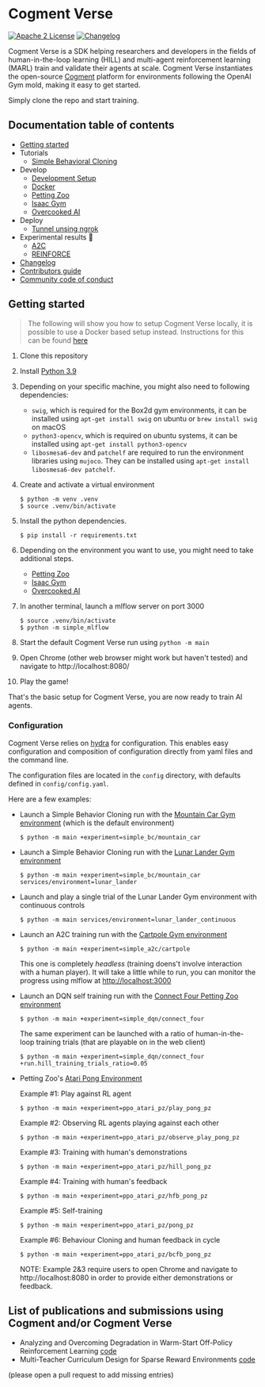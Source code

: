 # Cogment Verse

[![Apache 2 License](https://img.shields.io/badge/license-Apache%202-green?style=flat-square)](./LICENSE) [![Changelog](https://img.shields.io/badge/-Changelog%20-blueviolet?style=flat-square)](./CHANGELOG.md)

Cogment Verse is a SDK helping researchers and developers in the fields of human-in-the-loop learning (HILL) and multi-agent reinforcement learning (MARL) train and validate their agents at scale. Cogment Verse instantiates the open-source [Cogment](https://cogment.ai) platform for environments following the OpenAI Gym mold, making it easy to get started.

Simply clone the repo and start training.

## Documentation table of contents

- [Getting started](#getting-started)
- Tutorials
  - [Simple Behavioral Cloning](/docs/tutorials/simple_bc.md)
- Develop
  - [Development Setup](/docs/develop/development_setup.md)
  - [Docker](/docs/develop/docker.md)
  - [Petting Zoo](/docs/develop/petting_zoo.md)
  - [Isaac Gym](/docs/develop/isaac_gym.md)
  - [Overcooked AI](/docs/develop/overcooked_ai.md)
- Deploy
  - [Tunnel unsing ngrok](/docs/deploy/tunnel_using_ngrok.md)
- Experimental results 🚧
  - [A2C](/docs/results/a2c.md)
  - [REINFORCE](/docs/results/REINFORCE.md)
- [Changelog](/CHANGELOG.md)
- [Contributors guide](/CONTRIBUTING.md)
- [Community code of conduct](/CODE_OF_CONDUCT.md)

## Getting started

> The following will show you how to setup Cogment Verse locally, it is possible to use a Docker based setup instead. Instructions for this can be found [here](/docs/develop/docker.md)

1. Clone this repository
2. Install [Python 3.9](https://www.python.org/)
3. Depending on your specific machine, you might also need to following dependencies:

   - `swig`, which is required for the Box2d gym environments, it can be installed using `apt-get install swig` on ubuntu or `brew install swig` on macOS
   - `python3-opencv`, which is required on ubuntu systems, it can be installed using `apt-get install python3-opencv`
   - `libosmesa6-dev` and `patchelf` are required to run the environment libraries using `mujoco`. They can be installed using `apt-get install libosmesa6-dev patchelf`.

4. Create and activate a virtual environment

   ```console
   $ python -m venv .venv
   $ source .venv/bin/activate
   ```

5. Install the python dependencies.

   ```console
   $ pip install -r requirements.txt
   ```

6. Depending on the environment you want to use, you might need to take additional steps.

   - [Petting Zoo](/docs/develop/petting_zoo.md)
   - [Isaac Gym](/docs/develop/isaac_gym.md)
   - [Overcooked AI](/docs/develop/overcooked_ai.md)

7. In another terminal, launch a mlflow server on port 3000

   ```console
   $ source .venv/bin/activate
   $ python -m simple_mlflow
   ```

8. Start the default Cogment Verse run using `python -m main`
9. Open Chrome (other web browser might work but haven't tested) and navigate to http://localhost:8080/
10. Play the game!

That's the basic setup for Cogment Verse, you are now ready to train AI agents.

### Configuration

Cogment Verse relies on [hydra](https://hydra.cc) for configuration. This enables easy configuration and composition of configuration directly from yaml files and the command line.

The configuration files are located in the `config` directory, with defaults defined in `config/config.yaml`.

Here are a few examples:

- Launch a Simple Behavior Cloning run with the [Mountain Car Gym environment](https://www.gymlibrary.ml/environments/classic_control/mountain_car/) (which is the default environment)
  ```console
  $ python -m main +experiment=simple_bc/mountain_car
  ```
- Launch a Simple Behavior Cloning run with the [Lunar Lander Gym environment](https://www.gymlibrary.ml/environments/box2d/lunar_lander/)
  ```console
  $ python -m main +experiment=simple_bc/mountain_car services/environment=lunar_lander
  ```
- Launch and play a single trial of the Lunar Lander Gym environment with continuous controls
  ```console
  $ python -m main services/environment=lunar_lander_continuous
  ```
- Launch an A2C training run with the [Cartpole Gym environment](https://www.gymlibrary.ml/environments/classic_control/cartpole/)

  ```console
  $ python -m main +experiment=simple_a2c/cartpole
  ```

  This one is completely _headless_ (training doens't involve interaction with a human player). It will take a little while to run, you can monitor the progress using mlflow at <http://localhost:3000>

- Launch an DQN self training run with the [Connect Four Petting Zoo environment](https://www.pettingzoo.ml/classic/connect_four)

  ```console
  $ python -m main +experiment=simple_dqn/connect_four
  ```

  The same experiment can be launched with a ratio of human-in-the-loop training trials (that are playable on in the web client)

  ```console
  $ python -m main +experiment=simple_dqn/connect_four +run.hill_training_trials_ratio=0.05
  ```

- Petting Zoo's [Atari Pong Environment](https://pettingzoo.farama.org/environments/atari/pong/)

  Example #1: Play against RL agent

  ```console
  $ python -m main +experiment=ppo_atari_pz/play_pong_pz
  ```

  Example #2: Observing RL agents playing against each other

  ```console
  $ python -m main +experiment=ppo_atari_pz/observe_play_pong_pz
  ```

  Example #3: Training with human's demonstrations

  ```console
  $ python -m main +experiment=ppo_atari_pz/hill_pong_pz
  ```

  Example #4: Training with human's feedback

  ```console
  $ python -m main +experiment=ppo_atari_pz/hfb_pong_pz
  ```

  Example #5: Self-training

  ```console
  $ python -m main +experiment=ppo_atari_pz/pong_pz
  ```

  Example #6: Behaviour Cloning and human feedback in cycle
  ```console
  $ python -m main +experiment=ppo_atari_pz/bcfb_pong_pz
  ```

  NOTE: Example 2&3 require users to open Chrome and navigate to http://localhost:8080 in order to provide either demonstrations or feedback.

## List of publications and submissions using Cogment and/or Cogment Verse

- Analyzing and Overcoming Degradation in Warm-Start Off-Policy Reinforcement Learning [code](https://github.com/benwex93/cogment-verse)
- Multi-Teacher Curriculum Design for Sparse Reward Environments [code](https://github.com/kharyal/cogment-verse/)

(please open a pull request to add missing entries)
